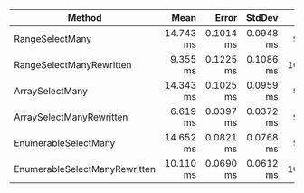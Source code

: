 |                        Method |      Mean |     Error |    StdDev |     Gen 0 |     Gen 1 |     Gen 2 | Allocated |
|------------------------------ |----------:|----------:|----------:|----------:|----------:|----------:|----------:|
|               RangeSelectMany | 14.743 ms | 0.1014 ms | 0.0948 ms |  984.3750 |  984.3750 |  984.3750 |  11.86 MB |
|      RangeSelectManyRewritten |  9.355 ms | 0.1225 ms | 0.1086 ms | 1000.0000 | 1000.0000 | 1000.0000 |  14.51 MB |
|               ArraySelectMany | 14.343 ms | 0.1025 ms | 0.0959 ms |  984.3750 |  984.3750 |  984.3750 |  11.84 MB |
|      ArraySelectManyRewritten |  6.619 ms | 0.0397 ms | 0.0372 ms |  992.1875 |  992.1875 |  992.1875 |  14.48 MB |
|          EnumerableSelectMany | 14.652 ms | 0.0821 ms | 0.0768 ms |  984.3750 |  984.3750 |  984.3750 |  11.84 MB |
| EnumerableSelectManyRewritten | 10.110 ms | 0.0690 ms | 0.0612 ms | 1000.0000 | 1000.0000 | 1000.0000 |  14.51 MB |